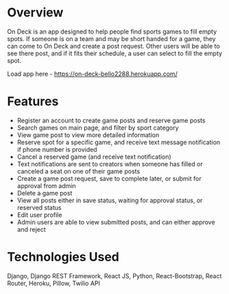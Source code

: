 # Overview

On Deck is an app designed to help people find sports games to fill empty spots. If someone is on a team and may be short handed for a game, they can come 
to On Deck and create a post request. Other users will be able to see there post, and if it fits their schedule, a user can select to fill the empty spot.

Load app here - https://on-deck-bello2288.herokuapp.com/


# Features

- Register an account to create game posts and reserve game posts
- Search games on main page, and filter by sport category
- View game post to view more detailed information
- Reserve spot for a specific game, and receive text message notification if phone number is provided
- Cancel a reserved game (and receive text notification)
- Text notifications are sent to creators when someone has filled or canceled a seat on one of their game posts
- Create a game post request, save to complete later, or submit for approval from admin
- Delete a game post
- View all posts either in save status, waiting for approval status, or reserved status
- Edit user profile
- Admin users are able to view submitted posts, and can either approve and reject

# Technologies Used
Django, Django REST Framework, React JS, Python, React-Bootstrap, React Router, Heroku, Pillow, Twilio API

